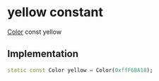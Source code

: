 


# yellow constant







[Color](https://api.flutter.dev/flutter/dart-ui/Color-class.html) const yellow
  







## Implementation

```dart
static const Color yellow = Color(0xffF6BA18);
```







